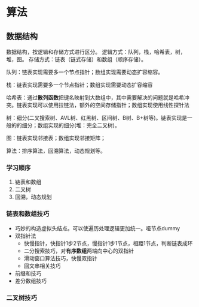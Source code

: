 # 算法

## 数据结构
数据结构，按逻辑和存储方式进行区分。
逻辑方式：队列，栈，哈希表，树，堆，图。
存储方式：链表（链式存储）和数组（顺序存储）。

队列：链表实现需要多一个节点指针；数组实现需要动态扩容缩容。

栈：链表实现需要多一个节点指针；数组实现需要动态扩容缩容

哈希表：通过**散列函数**把键名映射到大数组中，其中需要解决的问题就是哈希冲突。链表实现可以使用拉链法，额外的空间存储指针；数组实现使用线性探针法

树：细分(二叉搜索树、AVL树、红黑树、区间树、B树、B+树等)。链表实现是一般的的细分；数组实现的细分(堆：完全二叉树)。

图：链表实现邻接表；数组实现邻接矩阵；

算法：排序算法，回溯算法，动态规划等。


### 学习顺序
1. 链表和数组
2. 二叉树
3. 回溯，动态规划

### 链表和数组技巧
- 巧妙的构造虚拟头结点。可以使遍历处理逻辑更加统一。哑节点dummy
- 双指针法
    - 快慢指针，快指针1步2节点，慢指针1步1节点，相距1节点，判断链表成环
    - 二分搜索技巧，对**有序数组**两端向中心的双指针
    - 滑动窗口算法技巧，快慢双指针
    - 回文串相关技巧
- 前缀和技巧
- 差分数组技巧

### 二叉树技巧